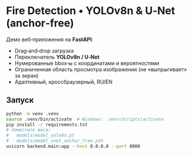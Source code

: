 # Fire Detection • YOLOv8n & U‑Net (anchor‑free)

Демо веб‑приложения на **FastAPI**:
- Drag‑and‑drop загрузка
- Переключатель **YOLOv8n / U‑Net**
- Нумерованные bbox‑ы с координатами и вероятностями
- Ограниченная область просмотра изображения (не «выпрыгивает» за экран)
- Адаптивный, кроссбраузерный, RU/EN

## Запуск

```bash
python -m venv .venv
source .venv/bin/activate  # Windows: .venv\Scripts\activate
pip install -r requirements.txt
# поместите веса:
#   models/model_yolo8n.pt
#   models/model_unet_anchor_free.pth
uvicorn backend.main:app --host 0.0.0.0 --port 8000
